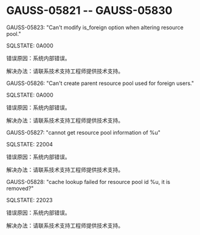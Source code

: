 # GAUSS-05821 -- GAUSS-05830

GAUSS-05823: "Can't modify is\_foreign option when altering resource pool."

SQLSTATE: 0A000

错误原因：系统内部错误。

解决办法：请联系技术支持工程师提供技术支持。

GAUSS-05826: "Can't create parent resource pool used for foreign users."

SQLSTATE: 0A000

错误原因：系统内部错误。

解决办法：请联系技术支持工程师提供技术支持。

GAUSS-05827: "cannot get resource pool information of %u"

SQLSTATE: 22004

错误原因：系统内部错误。

解决办法：请联系技术支持工程师提供技术支持。

GAUSS-05828: "cache lookup failed for resource pool id %u, it is removed?"

SQLSTATE: 22023

错误原因：系统内部错误。

解决办法：请联系技术支持工程师提供技术支持。

